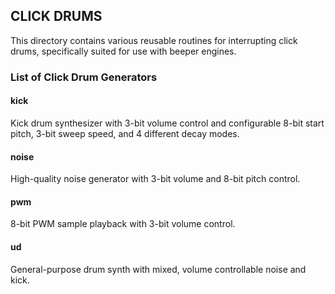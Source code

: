 ## CLICK DRUMS

This directory contains various reusable routines for interrupting click drums,
specifically suited for use with beeper engines.

### List of Click Drum Generators

#### kick

Kick drum synthesizer with 3-bit volume control and configurable 8-bit start
pitch, 3-bit sweep speed, and 4 different decay modes.

#### noise

High-quality noise generator with 3-bit volume and 8-bit pitch control.

#### pwm

8-bit PWM sample playback with 3-bit volume control.

#### ud

General-purpose drum synth with mixed, volume controllable noise and kick.
